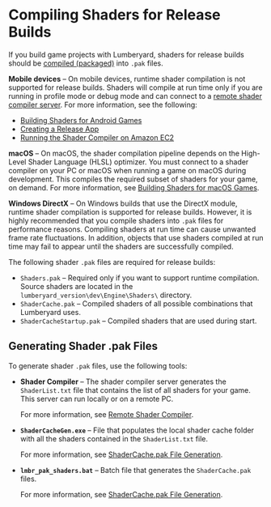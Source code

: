 # Compiling Shaders for Release Builds<a name="asset-pipeline-shader-compilation"></a>

If you build game projects with Lumberyard, shaders for release builds should be [compiled \(packaged\)](game-build-release.md) into `.pak` files\. 

**Mobile devices** – On mobile devices, runtime shader compilation is not supported for release builds\. Shaders will compile at run time only if you are running in profile mode or debug mode and can connect to a [remote shader compiler server](mat-shaders-custom-dev-remote-compiler.md)\. For more information, see the following:
+ [Building Shaders for Android Games](android-shaders-building.md)
+ [Creating a Release App](ios-creating-release-app.md)
+ [Running the Shader Compiler on Amazon EC2](ios-android-running-shader-compiler-amazon-EC2.md)

**macOS** – On macOS, the shader compilation pipeline depends on the High\-Level Shader Language \(HLSL\) optimizer\. You must connect to a shader compiler on your PC or macOS when running a game on macOS during development\. This compiles the required subset of shaders for your game, on demand\. For more information, see [Building Shaders for macOS Games](osx-shaders-building.md)\.

**Windows DirectX** – On Windows builds that use the DirectX module, runtime shader compilation is supported for release builds\. However, it is highly recommended that you compile shaders into `.pak` files for performance reasons\. Compiling shaders at run time can cause unwanted frame rate fluctuations\. In addition, objects that use shaders compiled at run time may fail to appear until the shaders are successfully compiled\.

The following shader `.pak` files are required for release builds:
+ `Shaders.pak` – Required only if you want to support runtime compilation\. Source shaders are located in the `lumberyard_version\dev\Engine\Shaders\` directory\. 
+ `ShaderCache.pak` – Compiled shaders of all possible combinations that Lumberyard uses\.
+ `ShaderCacheStartup.pak` – Compiled shaders that are used during start\.

## Generating Shader \.pak Files<a name="generating-shader-pak-files"></a>

To generate shader `.pak` files, use the following tools:
+ **Shader Compiler** – The shader compiler server generates the `ShaderList.txt` file that contains the list of all shaders for your game\. This server can run locally or on a remote PC\. 

  For more information, see [Remote Shader Compiler](mat-shaders-custom-dev-remote-compiler.md)\. 
+ **`ShaderCacheGen.exe`** – File that populates the local shader cache folder with all the shaders contained in the `ShaderList.txt` file\. 

  For more information, see [ShaderCache\.pak File Generation](mat-shaders-custom-dev-cache-intro.md#mat-shaders-custom-dev-cache-generation)\.
+ **`lmbr_pak_shaders.bat`** – Batch file that generates the `ShaderCache.pak` files\. 

  For more information, see [ShaderCache\.pak File Generation](mat-shaders-custom-dev-cache-intro.md#mat-shaders-custom-dev-cache-generation)\.